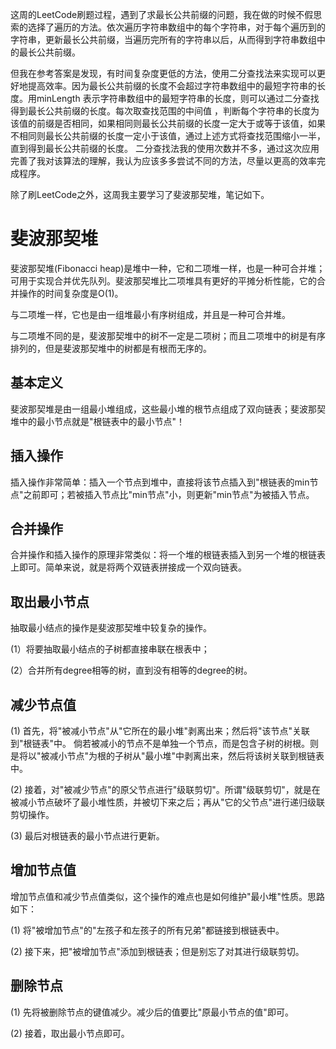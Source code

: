 这周的LeetCode刷题过程，遇到了求最长公共前缀的问题，我在做的时候不假思索的选择了遍历的方法。依次遍历字符串数组中的每个字符串，对于每个遍历到的字符串，更新最长公共前缀，当遍历完所有的字符串以后，从而得到字符串数组中的最长公共前缀。

但我在参考答案是发现，有时间复杂度更低的方法，使用二分查找法来实现可以更好地提高效率。因为最长公共前缀的长度不会超过字符串数组中的最短字符串的长度。用minLength 表示字符串数组中的最短字符串的长度，则可以通过二分查找得到最长公共前缀的长度。每次取查找范围的中间值 ，判断每个字符串的长度为该值的前缀是否相同，如果相同则最长公共前缀的长度一定大于或等于该值，如果不相同则最长公共前缀的长度一定小于该值，通过上述方式将查找范围缩小一半，直到得到最长公共前缀的长度。
二分查找法我的使用次数并不多，通过这次应用完善了我对该算法的理解，我认为应该多多尝试不同的方法，尽量以更高的效率完成程序。

除了刷LeetCode之外，这周我主要学习了斐波那契堆，笔记如下。

# 斐波那契堆

斐波那契堆(Fibonacci heap)是堆中一种，它和二项堆一样，也是一种可合并堆；可用于实现合并优先队列。斐波那契堆比二项堆具有更好的平摊分析性能，它的合并操作的时间复杂度是O(1)。

与二项堆一样，它也是由一组堆最小有序树组成，并且是一种可合并堆。

与二项堆不同的是，斐波那契堆中的树不一定是二项树；而且二项堆中的树是有序排列的，但是斐波那契堆中的树都是有根而无序的。

## 基本定义
斐波那契堆是由一组最小堆组成，这些最小堆的根节点组成了双向链表；斐波那契堆中的最小节点就是"根链表中的最小节点"！

## 插入操作
插入操作非常简单：插入一个节点到堆中，直接将该节点插入到"根链表的min节点"之前即可；若被插入节点比"min节点"小，则更新"min节点"为被插入节点。

## 合并操作
合并操作和插入操作的原理非常类似：将一个堆的根链表插入到另一个堆的根链表上即可。简单来说，就是将两个双链表拼接成一个双向链表。

## 取出最小节点
抽取最小结点的操作是斐波那契堆中较复杂的操作。

(1）将要抽取最小结点的子树都直接串联在根表中；

(2）合并所有degree相等的树，直到没有相等的degree的树。
## 减少节点值

(1) 首先，将"被减小节点"从"它所在的最小堆"剥离出来；然后将"该节点"关联到"根链表"中。 倘若被减小的节点不是单独一个节点，而是包含子树的树根。则是将以"被减小节点"为根的子树从"最小堆"中剥离出来，然后将该树关联到根链表中。

(2) 接着，对"被减少节点"的原父节点进行"级联剪切"。所谓"级联剪切"，就是在被减小节点破坏了最小堆性质，并被切下来之后；再从"它的父节点"进行递归级联剪切操作。

(3) 最后对根链表的最小节点进行更新。

## 增加节点值

增加节点值和减少节点值类似，这个操作的难点也是如何维护"最小堆"性质。思路如下：

(1) 将"被增加节点"的"左孩子和左孩子的所有兄弟"都链接到根链表中。

(2) 接下来，把"被增加节点"添加到根链表；但是别忘了对其进行级联剪切。
## 删除节点

(1) 先将被删除节点的键值减少。减少后的值要比"原最小节点的值"即可。

(2) 接着，取出最小节点即可。
